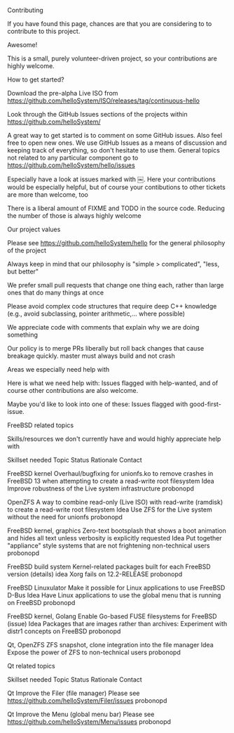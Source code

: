 Contributing


If you have found this page, chances are that you are considering to to contribute to this project.


Awesome!


This is a small, purely volunteer-driven project, so your contributions are highly welcome.


How to get started?


Download the pre-alpha Live ISO from https://github.com/helloSystem/ISO/releases/tag/continuous-hello


Look through the GitHub Issues sections of the projects within https://github.com/helloSystem/


A great way to get started is to comment on some GitHub issues.   Also feel free to open new ones.   We use GitHub Issues as a means of discussion and keeping track of everything, so don't hesitate to use them.   General topics not related to any particular component go to https://github.com/helloSystem/hello/issues


Especially have a look at issues marked with ￼.   Here your contributions would be especially helpful, but of course your contibutions to other tickets are more than welcome, too


There is a liberal amount of FIXME and TODO in the source code.   Reducing the number of those is always highly welcome


Our project values


Please see https://github.com/helloSystem/hello for the general philosophy of the project


Always keep in mind that our philosophy is "simple > complicated", "less, but better"


We prefer small pull requests that change one thing each, rather than large ones that do many things at once


Please avoid complex code structures that require deep C++ knowledge (e.g., avoid subclassing, pointer arithmetic,... where possible)


We appreciate code with comments that explain why we are doing something


Our policy is to merge PRs liberally but roll back changes that cause breakage quickly. master must always build and not crash


Areas we especially need help with


Here is what we need help with: Issues flagged with help-wanted, and of course other contributions are also welcome.


Maybe you'd like to look into one of these: Issues flagged with good-first-issue.


FreeBSD related topics


Skills/resources we don't currently have and would highly appreciate help with


Skillset needed	Topic	Status	Rationale	Contact


FreeBSD kernel	Overhaul/bugfixing for unionfs.ko to remove crashes in FreeBSD 13 when attempting to create a read-write root filesystem	Idea	Improve robustness of the Live system infrastructure	probonopd


OpenZFS	A way to combine read-only (Live ISO) with read-write (ramdisk) to create a read-write root filesystem	Idea	Use ZFS for the Live system without the need for unionfs	probonopd


FreeBSD kernel, graphics	Zero-text bootsplash that shows a boot animation and hides all text unless verbosity is explicitly requested	Idea	Put together "appliance" style systems that are not frightening non-technical users	probonopd


FreeBSD build system	Kernel-related packages built for each FreeBSD version (details)	idea	Xorg fails on 12.2-RELEASE	probonopd


FreeBSD Linuxulator	Make it possible for Linux applications to use FreeBSD D-Bus	Idea	Have Linux applications to use the global menu that is running on FreeBSD	probonopd


FreeBSD kernel, Golang	Enable Go-based FUSE filesystems for FreeBSD (issue)	Idea	Packages that are images rather than archives: Experiment with distr1 concepts on FreeBSD	probonopd


Qt, OpenZFS	ZFS snapshot, clone integration into the file manager	Idea	Expose the power of ZFS to non-technical users	probonopd


Qt related topics


Skillset needed	Topic	Status	Rationale	Contact


Qt	Improve the Filer (file manager)		Please see https://github.com/helloSystem/Filer/issues	probonopd


Qt	Improve the Menu (global menu bar)		Please see https://github.com/helloSystem/Menu/issues	probonopd
